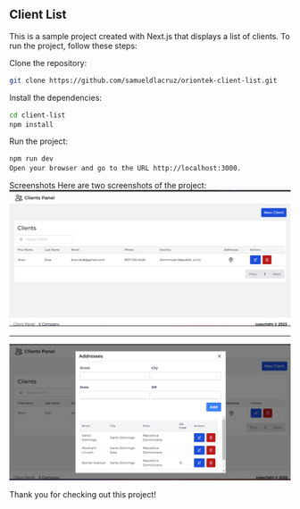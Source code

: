 
## Client List
This is a sample project created with Next.js that displays a list of clients. To run the project, follow these steps:

Clone the repository:
```bash
git clone https://github.com/samueldlacruz/oriontek-client-list.git
```
Install the dependencies:
```bash
cd client-list
npm install
```

Run the project:
```bash
npm run dev
Open your browser and go to the URL http://localhost:3000.
```
Screenshots
Here are two screenshots of the project:
![main screen](screenshot/screen-1.png)

---
![main screen](screenshot/screen-2.png)


Thank you for checking out this project!